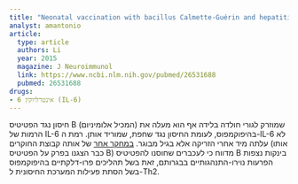 ```yaml
---
title: "Neonatal vaccination with bacillus Calmette-Guérin and hepatitis B vaccines modulates hippocampal synaptic plasticity in rats"
analyst: amantonio
article:
  type: article
  authors: Li
  year: 2015
  magazine: J Neuroimmunol
  link: https://www.ncbi.nlm.nih.gov/pubmed/26531688
  pubmed: 26531688
drugs:
- אינטרליוקין 6 (IL-6)
---
```


חיסון נגד הפטיטיס B (המכיל אלומיניום) שמוזרק לגורי חולדה בלידה אף הוא מעלה את הרמות של IL-6 בהיפוקמפוס, לעומת החיסון נגד שחפת, שמוריד אותן. רמת ה-IL-6 לא עלתה מיד אחרי הזריקה אלא בגיל מבוגר.
[במחקר אחר](http://www.ncbi.nlm.nih.gov/pubmed/27501128) של אותה קבוצת החוקרים (אותו כבר הצגנו בפרק על הפטיטיס B) מדווח כי לעכברים שחוסנו להפטיטיס B בינקות נצפות הפרעות נוירו-התנהגותיים בבגרותם, זאת בשל תהליכים פרו-דלקתיים בהיפוקמפוס בשל הסתת פעילות המערכת החיסונית ל-Th2.
